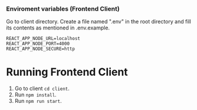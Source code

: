 
### Enviroment variables (Frontend Client)
Go to client directory. 
Create a file named ".env" in the root directory and fill its contents as mentioned in .env.example.

```
REACT_APP_NODE_URL=localhost
REACT_APP_NODE_PORT=4000
REACT_APP_NODE_SECURE=http
```
# Running Frontend Client 

1. Go to client `cd client`.
2. Run `npm install`.
3. Run `npm run start`.

